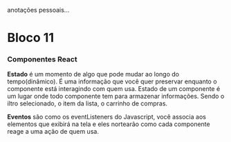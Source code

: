 anotações pessoais...

# Bloco 11

### Componentes React

**Estado** é um momento de algo que pode mudar ao longo do tempo(dinâmico). É uma informação que você quer preservar enquanto o componente está interagindo com quem usa.
Estado de um componente é um lugar onde todo componente tem para armazenar informações. Sendo o iltro selecionado, o item da lista, o carrinho de compras.

**Eventos** são como os eventListeners do Javascript, você associa aos elementos que exibirá na tela e eles nortearão como cada componente reage a uma ação de quem usa.


